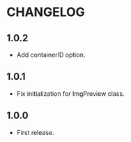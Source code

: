 # CHANGELOG

## 1.0.2

- Add containerID option.

## 1.0.1

- Fix initialization for ImgPreview class.

## 1.0.0

- First release.
